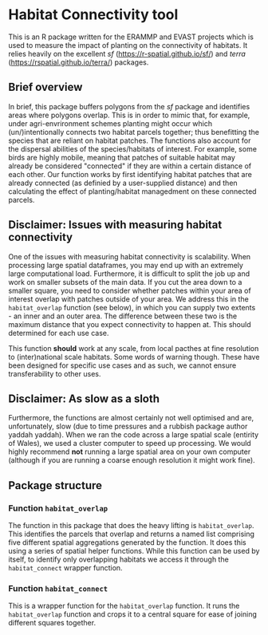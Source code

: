# Habitat Connectivity tool

This is an R package written for the ERAMMP and EVAST projects which is used to measure the impact of planting on the connectivity of habitats. It relies heavily on the excellent _sf_ (https://r-spatial.github.io/sf/) and _terra_ (https://rspatial.github.io/terra/) packages. 

## Brief overview

In brief, this package buffers polygons from the _sf_ package and identifies areas where polygons overlap. This is in order to mimic that, for example, under agri-envrironment schemes planting might occur which (un/)intentionally connects two habitat parcels together; thus benefitting the species that are reliant on habitat patches. The functions also account for the dispersal abilities of the species/habitats of interest. For example, some birds are highly mobile, meaning that patches of suitable habitat may already be considered "connected" if they are within a certain distance of each other. Our function works by first identifying habitat patches that are already connected (as definied by a user-supplied distance) and then calculating the effect of planting/habitat managedment on these connected parcels.

## Disclaimer: Issues with measuring habitat connectivity

One of the issues with measuring habitat connectivity is scalability. When processing large spatial dataframes, you may end up with an extremely large computational load. Furthermore, it is difficult to split the job up and work on smaller subsets of the main data. If you cut the area down to a smaller square, you need to consider whether patches within your area of interest overlap with patches outside of your area. We address this in the `habitat_overlap` function (see below), in which you can supply two extents - an inner and an outer area. The difference between these two is the maximum distance that you expect connectivity to happen at. This should determined for each use case. 

This function **should** work at any scale, from local pacthes at fine resolution to (inter)national scale habitats. Some words of warning though. These have been designed for specific use cases and as such, we cannot ensure transferability to other uses.

## Disclaimer: As slow as a sloth 

Furthermore, the functions are almost certainly not well optimised and are, unfortunately, slow (due to time pressures and a rubbish package author yaddah yaddah). When we ran the code across a large spatial scale (entirity of Wales), we used a cluster computer to speed up processing. We would highly recommend **not** running a large spatial area on your own computer (although if you are running a coarse enough resolution it might work fine).

## Package structure

### Function `habitat_overlap`

The function in this package that does the heavy lifting is `habitat_overlap`. This identifies the parcels that overlap and returns a named list comprising five different spatial aggregations generated by the function. It does this using a series of spatial helper functions. While this function can be used by itself, to identify only overlapping habitats we access it through the `habitat_connect` wrapper function.

### Function `habitat_connect`

This is a wrapper function for the `habitat_overlap` function. It runs the `habitat_overlap` function and crops it to a central square for ease of joining different squares together.

